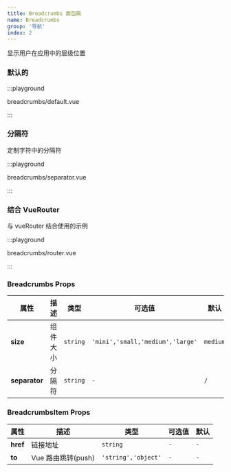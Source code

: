 ```yaml
---
title: Breadcrumbs 面包屑
name: Breadcrumbs
group: '导航'
index: 2
---
```


显示用户在应用中的层级位置

### 默认的

:::playground

breadcrumbs/default.vue

:::

### 分隔符

定制字符中的分隔符

:::playground

breadcrumbs/separator.vue

:::

### 结合 VueRouter

与 vueRouter 结合使用的示例

:::playground

breadcrumbs/router.vue

:::

### Breadcrumbs Props

| 属性          | 描述     | 类型     | 可选值                           | 默认     |
| ------------- | -------- | -------- | -------------------------------- | -------- |
| **size**      | 组件大小 | `string` | `'mini','small,'medium','large'` | `medium` |
| **separator** | 分隔符   | `string` | `-`                              | `/`      |

### BreadcrumbsItem Props

| 属性     | 描述               | 类型                | 可选值 | 默认 |
| -------- | ------------------ | ------------------- | ------ | ---- |
| **href** | 链接地址           | `string`            | `-`    | `-`  |
| **to**   | Vue 路由跳转(push) | `'string','object'` | `-`    | `-`  |
